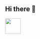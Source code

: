 ## Hi there 👋
[<img src="https://cdn1.gnarususercontent.com.br/6/409216/ff043987-239b-4661-bdb1-7f4ca6092c48.png" height="50"></a>](https://cursos.alura.com.br/user/yu-llia)

<!--
**yu-llia/yu-llia** is a ✨ _special_ ✨ repository because its `README.md` (this file) appears on your GitHub profile.

Here are some ideas to get you started:

- 🔭 I’m currently working on ...
- 🌱 I’m currently learning ...
- 👯 I’m looking to collaborate on ...
- 🤔 I’m looking for help with ...
- 💬 Ask me about ...
- 📫 How to reach me: ...
- 😄 Pronouns: ...
- ⚡ Fun fact: ...
-->
